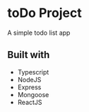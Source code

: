 # toDo Project

A simple todo list app

## Built with
* Typescript
* NodeJS
* Express
* Mongoose
* ReactJS